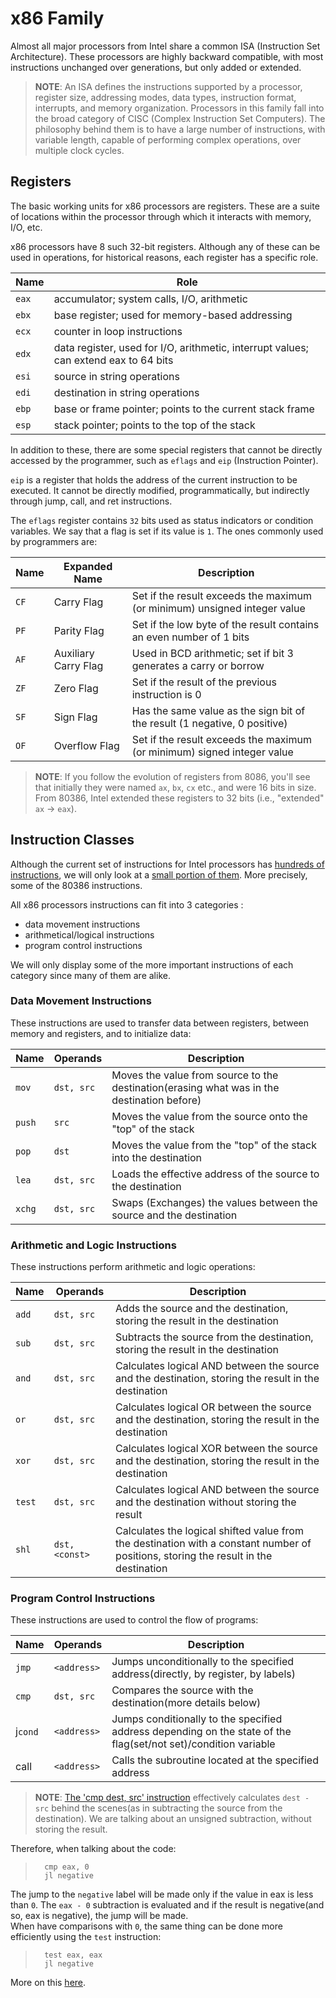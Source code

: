 # x86 Family

Almost all major processors from Intel share a common ISA (Instruction Set Architecture).
These processors are highly backward compatible, with most instructions unchanged over generations, but only added or extended.

>**NOTE**: An ISA defines the instructions supported by a processor, register size, addressing modes, data types, instruction format, interrupts, and memory organization.
>Processors in this family fall into the broad category of CISC (Complex Instruction Set Computers).
>The philosophy behind them is to have a large number of instructions, with variable length, capable of performing complex operations, over multiple clock cycles.

## Registers

The basic working units for x86 processors are registers.
These are a suite of locations within the processor through which it interacts with memory, I/O, etc.

x86 processors have 8 such 32-bit registers.
Although any of these can be used in operations, for historical reasons, each register has a specific role.

Name  | Role
----- | ---
`eax` | accumulator; system calls, I/O, arithmetic
`ebx` | base register; used for memory-based addressing
`ecx` | counter in loop instructions
`edx` | data register, used for I/O, arithmetic, interrupt values; can extend eax to 64 bits
`esi` | source in string operations
`edi` | destination in string operations
`ebp` | base or frame pointer; points to the current stack frame
`esp` | stack pointer; points to the top of the stack

In addition to these, there are some special registers that cannot be directly accessed by the programmer, such as `eflags` and `eip` (Instruction Pointer).

`eip` is a register that holds the address of the current instruction to be executed.
It cannot be directly modified, programmatically, but indirectly through jump, call, and ret instructions.

The `eflags` register contains `32` bits used as status indicators or condition variables.
We say that a flag is set if its value is `1`. The ones commonly used by programmers are:

Name | Expanded Name         | Description
---- | --------------------- | -----------
`CF` | Carry Flag            | Set if the result exceeds the maximum (or minimum) unsigned integer value
`PF` | Parity Flag           | Set if the low byte of the result contains an even number of 1 bits
`AF` | Auxiliary Carry Flag  | Used in BCD arithmetic; set if bit 3 generates a carry or borrow
`ZF` | Zero Flag             | Set if the result of the previous instruction is 0
`SF` | Sign Flag             | Has the same value as the sign bit of the result (1 negative, 0 positive)
`OF` | Overflow Flag         | Set if the result exceeds the maximum (or minimum) signed integer value

>**NOTE**: If you follow the evolution of registers from 8086, you'll see that initially they were named `ax`, `bx`, `cx` etc., and were 16 bits in size.
>From 80386, Intel extended these registers to 32 bits (i.e., "extended" `ax` → `eax`).

## Instruction Classes

Although the current set of instructions for Intel processors has [hundreds of instructions](https://www.intel.com/content/dam/www/public/us/en/documents/manuals/64-ia-32-architectures-software-developer-instruction-set-reference-manual-325383.pdf), we will only look at a [small portion of them](http://css.csail.mit.edu/6.858/2015/readings/i386.pdf).
More precisely, some of the 80386 instructions.

All x86 processors instructions can fit into 3 categories :

- data movement instructions
- arithmetical/logical instructions
- program control instructions

We will only display some of the more important instructions of each category since many of them are alike.

### Data Movement Instructions

These instructions are used to transfer data between registers, between memory and registers, and to initialize data:

Name   | Operands      | Description
------ |-------------- | -----------
`mov`  |  `dst, src`   | Moves the value from source to the destination(erasing what was in the destination before)
`push` |  `src`        | Moves the value from the source onto the "top" of the stack
`pop`  |  `dst`        | Moves the value from the "top" of the stack into the destination
`lea`  |  `dst, src`   | Loads the effective address of the source to the destination
`xchg` |  `dst, src`   | Swaps (Exchanges) the values between the source and the destination

### Arithmetic and Logic Instructions

These instructions perform arithmetic and logic operations:

Name   | Operands          | Description
------ |------------------ | -----------
`add`  |  `dst, src`       | Adds the source and the destination, storing the result in the destination
`sub`  |  `dst, src`       | Subtracts the source from the destination, storing the result in the destination
`and`  |  `dst, src`       | Calculates logical AND between the source and the destination, storing the result in the destination
`or`   |  `dst, src`       | Calculates logical OR between the source and the destination, storing the result in the destination
`xor`  |  `dst, src`       | Calculates logical XOR between the source and the destination, storing the result in the destination
`test` |  `dst, src`       | Calculates logical AND between the source and the destination without storing the result
`shl`  |  `dst, <const>`   | Calculates the logical shifted value from the destination with a constant number of positions, storing the result in the destination

### Program Control Instructions

These instructions are used to control the flow of programs:

Name    | Operands      | Description
------- |-------------- | -----------
`jmp`   |  `<address>`  | Jumps unconditionally to the specified address(directly, by register, by labels)
`cmp`   |  `dst, src`   | Compares the source with the destination(more details below)
j`cond` |  `<address>`  | Jumps conditionally to the specified address depending on the state of the flag(set/not set)/condition variable
call    |  `<address>`  | Calls the subroutine located at the specified address

>**NOTE**: [The 'cmp dest, src' instruction](https://www.felixcloutier.com/x86/cmp) effectively calculates `dest - src` behind the scenes(as in subtracting the source from the destination).
We are talking about an unsigned subtraction, without storing the result.

Therefore, when talking about the code:

> ```assembly
>   cmp eax, 0
>   jl negative
> ```

The jump to the `negative` label will be made only if the value in eax is less than `0`.
The `eax - 0` subtraction is evaluated and if the result is negative(and so, eax is negative), the jump will be made.\
When have comparisons with `0`, the same thing can be done more efficiently using the `test` instruction:

> ```assembly
>   test eax, eax
>   jl negative
>```

More on this [here](https://en.wikibooks.org/wiki/X86_Assembly/Control_Flow#Comparison_Instructions).
